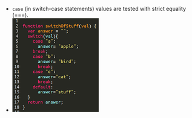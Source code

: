 * `case` \(in switch-case statements\) values are tested with strict equality \(===\).
* ![](/assets/switch-case.png)




